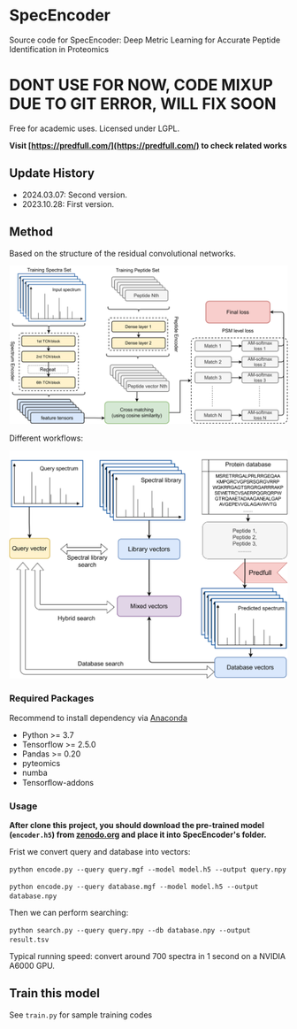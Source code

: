 # SpecEncoder

Source code for SpecEncoder: Deep Metric Learning for Accurate Peptide Identification in Proteomics

# __DONT USE FOR NOW, CODE MIXUP DUE TO GIT ERROR, WILL FIX SOON__

Free for academic uses. Licensed under LGPL.

__Visit [https://predfull.com/](https://predfull.com/) to check related works__

## Update History

* 2024.03.07: Second version.
* 2023.10.28: First version.

## Method

Based on the structure of the residual convolutional networks.

![model](imgs/model.png)

Different workflows:

![workflow](imgs/workflow.png)

### Required Packages

Recommend to install dependency via [Anaconda](https://www.anaconda.com/distribution/)

* Python >= 3.7
* Tensorflow >= 2.5.0
* Pandas >= 0.20
* pyteomics
* numba
* Tensorﬂow-addons

### Usage

__After clone this project, you should download the pre-trained model (`encoder.h5`) from [zenodo.org](https://zenodo.org/record/789847) and place it into SpecEncoder's folder.__

Frist we convert query and database into vectors:

`python encode.py --query query.mgf --model model.h5 --output query.npy`

`python encode.py --query database.mgf --model model.h5 --output database.npy`

Then we can perform searching:

`python search.py --query query.npy --db database.npy --output result.tsv`

Typical running speed: convert around 700 spectra in 1 second on a NVIDIA A6000 GPU.


## Train this model

See `train.py` for sample training codes
